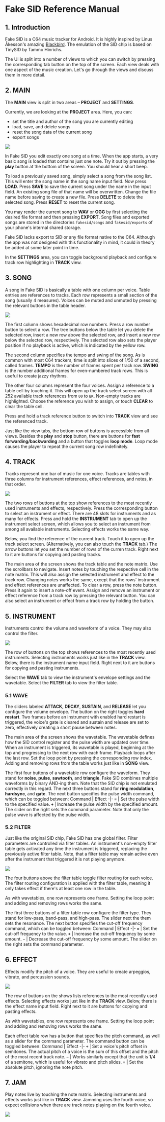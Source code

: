 # Fake SID Reference Manual

## 1. Introduction

Fake SID is a C64 music tracker for Android.
It is highly inspired by Linus Åkesson's amazing [Blackbird](https://www.linusakesson.net/software/blackbird/index.php).
The emulation of the SID chip is based on TinySID by Tammo Hinrichs.

The UI is split into a number of views
to which you can switch by pressing the corresponding tab button
on the top of the screen.
Each view deals with one aspect of the music creation.
Let's go through the views and discuss them in more detail.


## 2. MAIN

The **MAIN** view is split in two areas – **PROJECT** and **SETTINGS**.

Currently, we are looking at the **PROJECT** area.
Here, you can:
+ set the title and author of the song you are currently editing
+ load, save, and delete songs
+ reset the song data of the current song
+ export songs

<img src="main-view.png">

In Fake SID you edit exactly one song at a time.
When the app starts, a very basic song is loaded that contains just one note.
Try it out by pressing the **play** button at the bottom of the screen.
You should hear a short beep.

To load a previously saved song, simply select a song from the song list.
This will enter the song name in the song name input field.
Now press **LOAD**.
Press **SAVE** to save the current song under the name in the input field.
An existing song file of that name will be overwritten.
Change the file name before saving to create a new file.
Press **DELETE** to delete the selected song.
Press **RESET** to reset the current song.

You may render the current song to **WAV** or **OGG**
by first selecting the desired file format and then pressing **EXPORT**.
Song files and exported songs are stored in the directories
`fakesid/songs` and `fakesid/exports` of your phone's internal shared storage.

Fake SID lacks export to SID or any file format native to the C64.
Although the app was not designed with this functionality in mind,
it could in theory be added at some later point in time.

In the **SETTINGS** area, you can toggle background playback
and configure track row highlighting in **TRACK** view.


## 3. SONG

A song in Fake SID is basically a table with one column per voice.
Table entries are references to tracks.
Each row represents a small section of the song (usually 4 measures).
Voices can be muted and unmuted by pressing the relevant buttons in the table header.

<img src="song-view.png">

The first column shows hexadecimal row numbers.
Press a row number button to select a row.
The tree buttons below the table let you delete the selected row,
insert a new row above the selected row,
and insert a new row below the selected row, respectively.
The selected row also sets the player position if no playback is active,
which is indicated by the yellow row.

The second column specifies the tempo and swing of the song.
As is common with most C64 trackers, time is split into slices of 1/50 of a second, called frames.
**TEMPO** is the number of frames spent per track row.
**SWING** is the number additional frames for even-numbered track rows.
This is useful to create jazzy rhythms.

The other four columns represent the four voices.
Assign a reference to a table cell by touching it.
This will open up the track select screen with all 252 available track references from `00` to `BK`.
Non-empty tracks are highlighted.
Choose the reference you wish to assign, or touch **CLEAR** to clear the table cell.

Press and hold a track reference button to switch into **TRACK** view and see the referenced track.


Just like the view tabs, the bottom row of buttons is accessible from all views.
Besides the **play** and **stop** button,
there are buttons for **fast forwarding/backwarding**
and a button that toggles **loop mode**.
Loop mode causes the player to repeat the current song row indefinitely.


## 4. TRACK

Tracks represent one bar of music for one voice.
Tracks are tables with three columns for instrument references, effect references, and notes, in that order.

<img src="track-view.png">

The two rows of buttons at the top show references to the most recently used instruments and effects, respectively.
Press the corresponding button to select an instrument or effect.
There are 48 slots for instruments and as many for effects.
Press and hold the **INSTRUMENT** tab to open up the instrument select screen,
which allows you to select an instrument from among all available instruments.
Selecting effects works the same way.

Below, you find the reference of the current track.
Touch it to open up the track select screen.
(Alternatively, you can also touch the **TRACK** tab.)
The arrow buttons let you set the number of rows of the curren track.
Right next to it are buttons for copying and pasting tracks.

The main area of the screen shows the track table and the note matrix.
Use the scrollbars to navigate.
Insert notes by touching the respective cell in the note matrix.
This will also assign the selected instrument and effect to the track row.
Changing notes works the same, except that the rows' instrument and effect references are unaffected.
To clear a row, press the note button.
Press it again to insert a note-off event.
Assign and remove an instrument or effect reference from a track row by pressing the relevant button.
You can also select an instrument or effect from a track row by holding the button.


## 5. INSTRUMENT

Instruments control the volume and waveform of a voice.
They may also control the filter.

<img src="instr-view-wave.png">

The row of buttons on the top shows references to the most recently used instruments.
Selecting instruments works just like in the **TRACK** view.
Below, there is the instrument name input field.
Right next to it are buttons for copying and pasting instruments.

Select the **WAVE** tab to view the instrument's envelope settings and the wavetable.
Select the **FILTER** tab to view the filter table.

### 5.1 WAVE

The sliders labeled **ATTACK**, **DECAY**, **SUSTAIN**, and **RELEASE** let you configure the volume envelope.
The button on the right toggles **hard restart**.
Two frames before an instrument with enabled hard restart is triggered,
the voice's gate is cleared and sustain and release are set to zero,
effectively creating a short pause between notes.

The main area of the screen shows the wavetable.
The wavetable defines how the SID control register and the pulse width are updated over time.
When an instrument is triggered, its wavetable is played, beginning at the top
and progressing to the next row with each frame.
Playback loops after the last row.
Set the loop point by pressing the corresponding row index.
Adding and removing rows from the table works just like in **SONG** view.

The first four buttons of a wavetable row configure the waveform.
They stand for **noise**, **pulse**, **sawtooth**, and **triangle**.
Fake SID combines multiple waveforms by binary AND-ing them.
Note that the SID chip is not emulated correctly in this regard.
The next three buttons stand for **ring modulation**, **hardsync**, and **gate**.
The next button specifies the pulse width command, which can be toggled between:
Command | Effect
-|-
**`=`** | Set the pulse width to the specified value.
**`+`** | Increase the pulse width by the specified amount.
The slider on the right sets the command parameter.
Note that only the pulse wave is affected by the pulse width.


### 5.2 FILTER

Just like the original SID chip, Fake SID has one global filter.
Filter parameters are controlled via filter tables.
An instrument's non-empty filter table gets activated any time the instrument is triggered,
replacing the previously active filter table.
Note, that a filter table may remain active even after the instrument that triggered it is not playing anymore.

<img src="instr-view-filter.png">

The four buttons above the filter table toggle filter routing for each voice.
The filter routing configuration is applied with the filter table,
meaning it only takes effect if there's at least one row in the table.

As with wavetables, one row represents one frame.
Setting the loop point and adding and removing rows works the same.

The first three buttons of a filter table row configure the filter type.
They stand for low-pass, band-pass, and high-pass.
The slider next the them sets the resonance.
The next button specifies the cut-off frequency command,
which can be toggled between:
Command | Effect
-|-
**`=`** | Set the cut-off frequency to the value.
**`+`** | Increase the cut-off frequency by some amount.
**`-`** | Decrease the cut-off frequency by some amount.
The slider on the right sets the command parameter.


## 6. EFFECT

Effects modify the pitch of a voice.
They are useful to create arpeggios, vibrato, and percussion sounds.

<img src="effect-view.png">

The row of buttons on the shows lists references to the most recently used effects.
Selecting effects works just like in the **TRACK** view.
Below, there is the effect name input field.
Right next to it are buttons for copying and pasting effects.

As with wavetables, one row represents one frame.
Setting the loop point and adding and removing rows works the same.

Each effect table row has a button that specifies the pitch command,
as well as a slider for the command parameter.
The command button can be toggled between:
Command | Effect
-|-
**`+`** | Set a voice's pitch offset in semitones. The actual pitch of a voice is the sum of this offset and the pitch of the most recent track note.
**`~`** | Works similarly except that the unit is 1/4 of a semitone, which is useful for vibrato and pitch slides.
**`=`** | Set the absolute pitch, ignoring the note pitch.


## 7. JAM

Play notes live by touching the note matrix.
Selecting instruments and effects works just like in **TRACK** view.
Jamming uses the fourth voice,
so expect collisions when there are track notes playing on the fourth voice.

<img src="jam-view.png">
